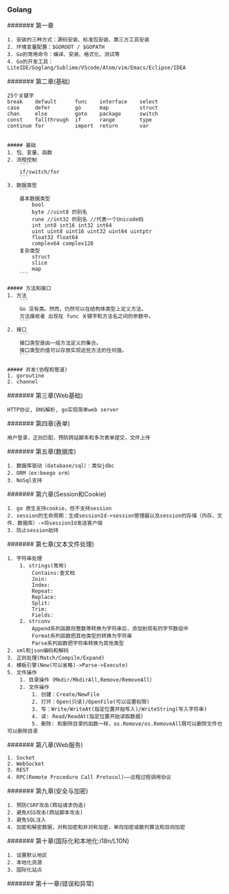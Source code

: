 ### Golang

####### 第一章
```$xslt
1. 安装的三种方式：源码安装、标准包安装、第三方工具安装
2. 环境变量配置：$GOROOT / $GOPATH
3. Go的常用命令：编译、安装、格式化、测试等
4. Go的开发工具：LiteIDE/Goglang/Sublime/VScode/Atom/vim/Emacs/Eclipse/IDEA
```
#######  第二章(基础)
```
25个关键字
break    default      func    interface    select
case     defer        go      map          struct
chan     else         goto    package      switch
const    fallthrough  if      range        type
continue for          import  return       var

    
##### 基础
1. 包、变量、函数
2. 流程控制
    ```
    if/switch/for
    ```
3. 数据类型
    ```
    基本数据类型
        bool
        byte //uint8 的别名
        rune //int32 的别名 //代表一个Unicode码
        int int8 int16 int32 int64
        uint uint8 uint16 uint32 uint64 uintptr
        float32 float64
        complex64 complex128
    复杂类型
        struct
        slice
        map
    ```

##### 方法和接口
1. 方法
    ```
    Go 没有类。然而，仍然可以在结构体类型上定义方法。
    方法接收者 出现在 func 关键字和方法名之间的参数中。
    ```
2. 接口
    ```
    接口类型是由一组方法定义的集合。
    接口类型的值可以存放实现这些方法的任何值。
    ```

##### 并发(协程和管道)
1. goroutine
2. channel
```
####### 第三章(Web基础)
```$xslt
HTTP协议, DNS解析, go实现简单web server
```
####### 第四章(表单)
```$xslt
用户登录，正则匹配，预防跨站脚本和多次表单提交，文件上传
```
####### 第五章(数据库)
```$xslt
1. 数据库驱动（database/sql）：类似jdbc
2. ORM（ex:beego orm）
3. NoSql支持
```
####### 第六章(Session和Cookie)
```$xslt
1. go 原生支持cookie，但不支持session
2. session的生命周期：生成sessionId->session管理器以及session的存储（内存、文件、数据库）->将sessionId发送客户端
3. 防止session劫持
```
####### 第七章(文本文件处理)
```$xslt
1. 字符串处理
    1. strings(常用)
        Contains:查文档
        Join:
        Index:
        Repeat:
        Replace:
        Split:
        Trim:
        Fields:
    2. strconv
        Append系列函数将整数等转换为字符串后，添加到现有的字节数组中
        Format系列函数把其他类型的转换为字符串
        Parse系列函数把字符串转换为其他类型
2. xml和json编码和解码
3. 正则处理(Match/Compile/Expand)
4. 模板引擎(New(可以省略)->Parse->Execute)
5. 文件操作
    1. 目录操作（Mkdir/MkdirAll,Remove/RemoveAll）
    2. 文件操作
        1. 创建：Create/NewFile
        2. 打开：Open(只读)/OpenFile(可以设置权限)
        3. 写：Write/WriteAt(指定位置开始写入)/WriteString(写入字符串)
        4. 读: Read/ReadAt(指定位置开始读取数据)
        5. 删除: 和删除目录的函数一样，os.Remove/os.RemoveAll既可以删除文件也可以删除目录
```
####### 第八章(Web服务)
```$xslt
1. Socket 
2. WebSocket
3. REST
4. RPC(Remote Procedure Call Protocol)——远程过程调用协议
```
####### 第九章(安全与加密)
```$xslt
1. 预防CSRF攻击(跨站请求伪造)
2. 避免XSS攻击(跨站脚本攻击)
3. 避免SQL注入
4. 加密和解密数据，对称加密和非对称加密，单向加密或散列算法和双向加密
```
####### 第十章(国际化和本地化:i18n/L10N)
```$xslt
1. 设置默认地区
2. 本地化资源
3. 国际化站点
```
####### 第十一章(错误和异常)